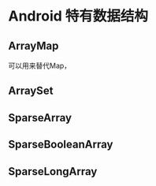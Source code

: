 # Android 特有数据结构

## ArrayMap

可以用来替代Map，

## ArraySet

## SparseArray

## SparseBooleanArray

## SparseLongArray


